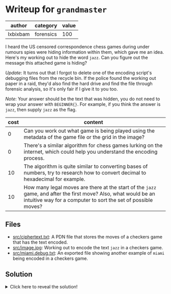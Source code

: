 # Writeup for `grandmaster`

|  author  |  category | value |
|----------|-----------|-------|
| Ixbixbam | forensics |  100  |

I heard the US censored correspondence chess games during under rumours spies were hiding information within them, which gave me an idea. Here's my working out to hide the word `jazz`. Can you figure out the message this attached game is hiding?

*Update*: It turns out that I forgot to delete one of the encoding script's debugging files from the recycle bin. If the police found the working out paper in a raid, they'd also find the hard drive and find the file through forensic analysis, so it's only fair if I give it to you too.

*Note*: Your answer should be the text that was hidden, you do not need to wrap your answer with `BEGINNER{}`. For example, if you think the answer is `jazz`, then supply `jazz` as the flag.


| cost |                                                                              content                                                                              |
|------|-------------------------------------------------------------------------------------------------------------------------------------------------------------------|
|  0   | Can you work out what game is being played using the metadata of the game file or the grid in the image?                                                          |
|  0   | There's a similar algorithm for chess games lurking on the internet, which could help you understand the encoding process.                                        |
|  10  | The algorithm is quite similar to converting bases of numbers, try to research how to convert decimal to hexadecimal for example.                                 |
|  10  | How many legal moves are there at the start of the `jazz` game, and after the first move? Also, what would be an intuitive way for a computer to sort the set of possible moves? |

## Files

- [src/ciphertext.txt](src/ciphertext.txt): A PDN file that stores the moves of a checkers game that has the text encoded.
- [src/image.jpg](src/image.jpg): Working out to encode the text `jazz` in a checkers game.
- [src/miami.debug.txt](src/miami.debug.txt): An exported file showing another example of `miami` being encoded in a checkers game.

## Solution

<details>
<summary>Click here to reveal the solution!</summary>

### The Big Idea

Reverse engineering vague steps to encode data in a draughts game to decode secret data.

### Walkthrough

The method employed is similar to the one described by [James Stanley](https://incoherency.co.uk/blog/stories/chess-steg.html), and involves first converting text to a number, (456309 in the case of the example game) and encoding it in the index of the move chosen. There are 9 legal moves at the beginning of the game, which are placed in an array sorted in alphabetical order of their algebraic notation (eg "31-26"). The index of the move to be chosen is the number we are decoding remainder 9, and we divide the number by 9 to encode the rest of the data. This is how little-endian base conversions work, the only complication is that the base of the number dynamically changes based on the rules of checkers. 

The way to decode the game is similar to how convert a base back to decimal from the left without knowing how long it is. For example, the `0xAB12` can be found by starting with 10 then multiplying by 16 and adding the value of each digit - `(((10 \* 16 + 11) \* 16 + 1) \* 16 + 2)`. 

1) Searching Google for `[GameType "20,W,10,10,N2,0"]` returns results about checkers and the PDN format of specifying games, which confirms the hand-drawn checkers board. 
2) Import the game into `lidraughts`. 
3) Determine how many legal moves there are and the index of the chosen move in the array of sorted moves. Multiply the previous number (starting with 0) by the total number of legal moves and add the current move index. 
4) Repeat step 3 until all moves have been decoded. 
5) Convert the decimal number to base 26 with the symbols 'a' to 'z' to obtain the flag. 

Post-CTF edit: I apologise for the unituitive choice of sorting the moves in lexical order as ASCII strings, I didn't realise how weird it is to sort that way when decoding the game by hand. I'll learn from this _blunder_ of mine and be more careful when I create challenges in the future.

### Flag(s)

- `blunder`

</details>

